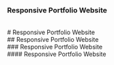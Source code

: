 <h3>Responsive Portfolio Website</h3>
<br>
# Responsive Portfolio Website
<br>
## Responsive Portfolio Website
<br>
### Responsive Portfolio Website
<br>
#### Responsive Portfolio Website
